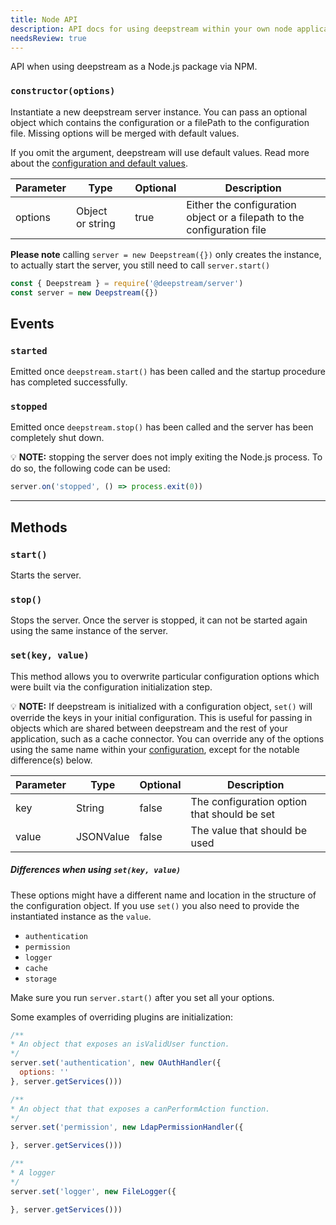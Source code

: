```yaml
---
title: Node API
description: API docs for using deepstream within your own node application
needsReview: true
---
```


API when using deepstream as a Node.js package via NPM.

### `constructor(options)`
Instantiate a new deepstream server instance. You can pass an optional object
which contains the configuration or a filePath to the configuration file. Missing options will be merged with default values.

If you omit the argument, deepstream will use default values. Read more about
the [configuration and default values](/docs/server/configuration/).

|Parameter|Type|Optional|Description|
|---|---|---|---|
|options|Object or string|true|Either the configuration object or a filepath to the configuration file|

**Please note** calling `server = new Deepstream({})` only creates the instance, to actually start the server, you still need to call `server.start()`

```javascript
const { Deepstream } = require('@deepstream/server')
const server = new Deepstream({})
```

## Events

### `started`
Emitted once `deepstream.start()` has been called and the startup procedure has completed successfully.

### `stopped`
Emitted once `deepstream.stop()` has been called and the server has been completely shut down.

💡 **NOTE:** stopping the server does not imply exiting the Node.js process. To do so, the following code can be used:  

```javascript
server.on('stopped', () => process.exit(0))
```

---

## Methods

### `start()`
Starts the server.

### `stop()`
Stops the server. Once the server is stopped, it can not be started again using the same instance of the server.  

### `set(key, value)`
This method allows you to overwrite particular configuration options which were built via the
configuration initialization step.

💡 **NOTE:** If deepstream is initialized with a configuration object, `set()` will override the keys in your initial configuration. This is useful for passing in objects which are shared between deepstream and the rest of your application, such as a cache connector. You can override any of the options using the same name within your [configuration](/docs/server/configuration/), except for the notable difference(s) below.

|Parameter|Type|Optional|Description|
|---|---|---|---|
|key|String|false|The configuration option that should be set|
|value|JSONValue|false|The value that should be used|

##### Differences when using `set(key, value)`

These options might have a different name and location in the structure of the configuration object. If you use `set()` you also need to provide the instantiated instance as the `value`.

- `authentication`
- `permission`
- `logger`
- `cache`
- `storage`

Make sure you run `server.start()` after you set all your options.

Some examples of overriding plugins are initialization:

```javascript
/**
* An object that exposes an isValidUser function.
*/
server.set('authentication', new OAuthHandler({
  options: ''
}, server.getServices()))

/**
* An object that that exposes a canPerformAction function.
*/
server.set('permission', new LdapPermissionHandler({

}, server.getServices()))

/**
* A logger
*/
server.set('logger', new FileLogger({

}, server.getServices()))
```

